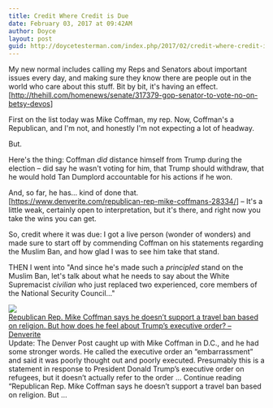 ```yaml
---
title: Credit Where Credit is Due
date: February 03, 2017 at 09:42AM
author: Doyce
layout: post
guid: http://doycetesterman.com/index.php/2017/02/credit-where-credit-is-due/
--- 
```


<p>My new normal includes calling my Reps and Senators about important issues every day, and making sure they know there are people out in the world who care about this stuff. Bit by bit, it&#39;s having an effect. [<a href="http://thehill.com/homenews/senate/317379-gop-senator-to-vote-no-on-betsy-devos" class="ot-anchor">http://thehill.com/homenews/senate/317379-gop-senator-to-vote-no-on-betsy-devos</a>]</p>
<p>First on the list today was Mike Coffman, my rep. Now, Coffman&#39;s a Republican, and I&#39;m not, and honestly I&#39;m not expecting a lot of headway.</p>
<p>But.</p>
<p>Here&#39;s the thing: Coffman <i>did</i> distance himself from Trump during the election &#8211; did say he wasn&#39;t voting for him, that Trump should withdraw, that he would hold Tan Dumplord accountable for his actions if he won.</p>
<p>And, so far, he has&#8230; kind of done that. [<a href="https://www.denverite.com/republican-rep-mike-coffmans-28334/" class="ot-anchor">https://www.denverite.com/republican-rep-mike-coffmans-28334/</a>] &#8211; It&#39;s a little weak, certainly open to interpretation, but it&#39;s there, and right now you take the wins you can get.</p>
<p>So, credit where it was due: I got a live person (wonder of wonders) and made sure to start off by commending Coffman on his statements regarding the Muslim Ban, and how glad I was to see him take that stand.</p>
<p>THEN I went into &quot;And since he&#39;s made such a <i>principled</i> stand on the Muslim Ban, let&#39;s talk about what he needs to say about the White Supremacist <i>civilian</i> who just replaced two experienced, core members of the National Security Council&#8230;&quot;</p>
<p><a href='https://www.denverite.com/republican-rep-mike-coffmans-28334/'><img style='display:block;' src='https://lh3.googleusercontent.com/proxy/PLupBzt8KN4trPvWJJxL1tlRa-delv6WArTUfi-W2x6npYY__r3lvxYGAbN-t-UPMfo6jGmvN1hGV0DJ9S71FR8D5nyl3Zh9nyl-CvEDHHNLW7mkK6JAvgbLx8Y2mkn1pmmPrBNkupGth9bfbl5V4CdiNuPHJsstdlVrevwoIK0gg5sM364AU6vnDh7xK_Hy_NTpDXcr0rWHdn4VSy_rzPXUTfqj_hB22kN1QO_iU6Y=w506-h910' border='0' />Republican Rep. Mike Coffman says he doesn&#8217;t support a travel ban based on religion. But how does he feel about Trump&#8217;s executive order? &#8211; Denverite</a><br />Update: The Denver Post caught up with Mike Coffman in D.C., and he had some stronger words. He called the executive order an &ldquo;embarrassment&rdquo; and said it was poorly thought out and poorly executed. Presumably this is a statement in response to President Donald Trump&rsquo;s executive order on refugees, but it doesn&rsquo;t actually refer to the order &hellip; Continue reading &#8220;Republican Rep. Mike Coffman says he doesn&rsquo;t support a travel ban based on religion. But &#8230;</p>
 
